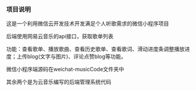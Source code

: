 ### 项目说明

这是一个利用微信云开发技术开发满足个人听歌需求的微信小程序项目

后端使用网易云音乐的api接口，获取歌单列表

功能：查看歌单、播放歌曲、查看历史歌单、查看歌词、滑动进度条调整播放进度；上传blog(文字与图片)、评论点赞blog等功能。

微信小程序端源码在weichat-musicCode文件夹中

其余两个是为云音乐编写的后端管理系统代码